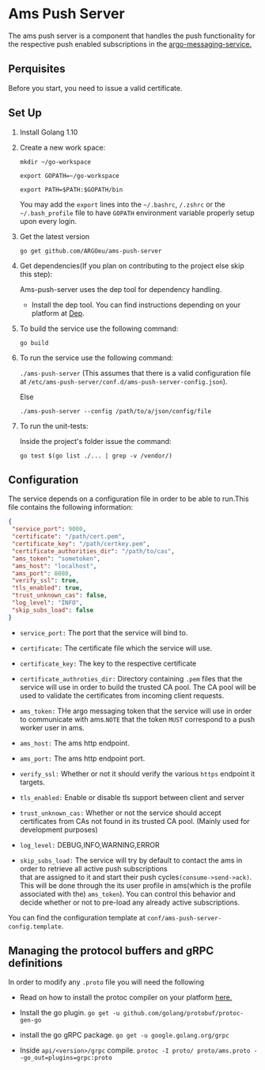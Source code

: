 # Ams Push Server
The ams push server is a component that handles the push functionality for the respective
push enabled subscriptions in the [argo-messaging-service.](https://github.com/ARGOeu/argo-messaging-service)

## Perquisites

Before you start, you need to issue a valid certificate.

## Set Up

1. Install Golang 1.10
2. Create a new work space:

      `mkdir ~/go-workspace`

      `export GOPATH=~/go-workspace`

      `export PATH=$PATH:$GOPATH/bin`

     You may add the `export` lines into the `~/.bashrc`, `/.zshrc` or the `~/.bash_profile` file to have `GOPATH` environment variable properly setup upon every login.

3. Get the latest version

      `go get github.com/ARGOeu/ams-push-server`

4. Get dependencies(If you plan on contributing to the project else skip this step):

   Ams-push-server uses the dep tool for dependency handling.

    - Install the dep tool. You can find instructions depending on your platform at [Dep](https://github.com/golang/dep).

5. To build the service use the following command:

      `go build`

6. To run the service use the following command:

      `./ams-push-server` (This assumes that there is a valid configuration file at
       `/etc/ams-push-server/conf.d/ams-push-server-config.json`).

      Else

      `./ams-push-server --config /path/to/a/json/config/file`

7. To run the unit-tests:

    Inside the project's folder issue the command:

      `go test $(go list ./... | grep -v /vendor/)`

 ## Configuration

 The service depends on a configuration file in order to be able to run.This file contains the following information:

 ```json
{
  "service_port": 9000,
  "certificate": "/path/cert.pem",
  "certificate_key": "/path/certkey.pem",
  "certificate_authorities_dir": "/path/to/cas",
  "ams_token": "sometoken",
  "ams_host": "localhost",
  "ams_port": 8080,
  "verify_ssl": true,
  "tls_enabled": true,
  "trust_unknown_cas": false,
  "log_level": "INFO",
  "skip_subs_load": false
}
 ```
 - `service_port:` The port that the service will bind to.  
 
 - `certificate:` The certificate file which the service will use.
 
 - `certificate_key:` The key to the respective certificate
 
 - `certificate_authroties_dir:` Directory containing `.pem` files that the service will use in order to build the trusted CA pool.
 The CA pool will be used to validate the certificates from incoming client requests.
 
 - `ams_token:` THe argo messaging token that the service will use in order to communicate with ams.`NOTE` that the
 token `MUST` correspond to a push worker user in ams.
 
 - `ams_host:` The ams http endpoint.
 
 - `ams_port:` The ams http endpoint port.
 
 - `verify_ssl:` Whether or not it should verify the various `https` endpoint it targets.
 
 - `tls_enabled:` Enable or disable tls support between client and server
 
 - `trust_unknown_cas:` Whether or not the service should accept certificates from CAs not found in its trusted CA pool.
 (Mainly used for development purposes)
 
 - `log_level:` DEBUG,INFO,WARNING,ERROR
 
 - `skip_subs_load:`  The service will try by default to contact the ams in order to retrieve all active push subscriptions   
 that are assigned to it and start their push cycles`(consume->send->ack)`. This will be done through the its user profile in ams(which is the profile associated with the)
 `ams_token`). You can control this behavior and decide whether or not to pre-load any already active subscriptions.
  
You can find the configuration template at `conf/ams-push-server-config.template`.
## Managing the protocol buffers and gRPC definitions

In order to modify any `.proto` file you will need the following

 - Read on how to install the protoc compiler on your platform [here.](https://github.com/protocolbuffers/protobuf)

 -  Install the go plugin. `go get -u github.com/golang/protobuf/protoc-gen-go`

 - install the go gRPC package. `go get -u google.golang.org/grpc`

 - Inside `api/<version>/grpc` compile. `protoc -I proto/ proto/ams.proto --go_out=plugins=grpc:proto`
